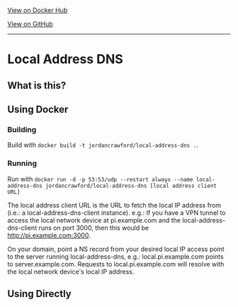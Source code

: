 [View on Docker Hub](https://hub.docker.com/r/jordancrawford/local-address-dns/)

[View on GitHub](https://github.com/jordancrawfordnz/local-address-dns/)

---

# Local Address DNS

## What is this?
<!-- TODO -->

## Using Docker
### Building
Build with ``docker build -t jordancrawford/local-address-dns .``.

### Running
Run with ``docker run -d -p 53:53/udp --restart always --name local-address-dns jordancrawford/local-address-dns [local address client URL]``

The local address client URL is the URL to fetch the local IP address from (i.e.: a local-address-dns-client instance). e.g.: If you have a VPN tunnel to access the local network device at pi.example.com and the local-address-dns-client runs on port 3000, then this would be http://pi.example.com:3000.

On your domain, point a NS record from your desired local IP access point to the server running local-address-dns, e.g.: local.pi.example.com points to server.example.com. Requests to local.pi.example.com will resolve with the local network device's local IP address.

## Using Directly
<!-- TODO -->